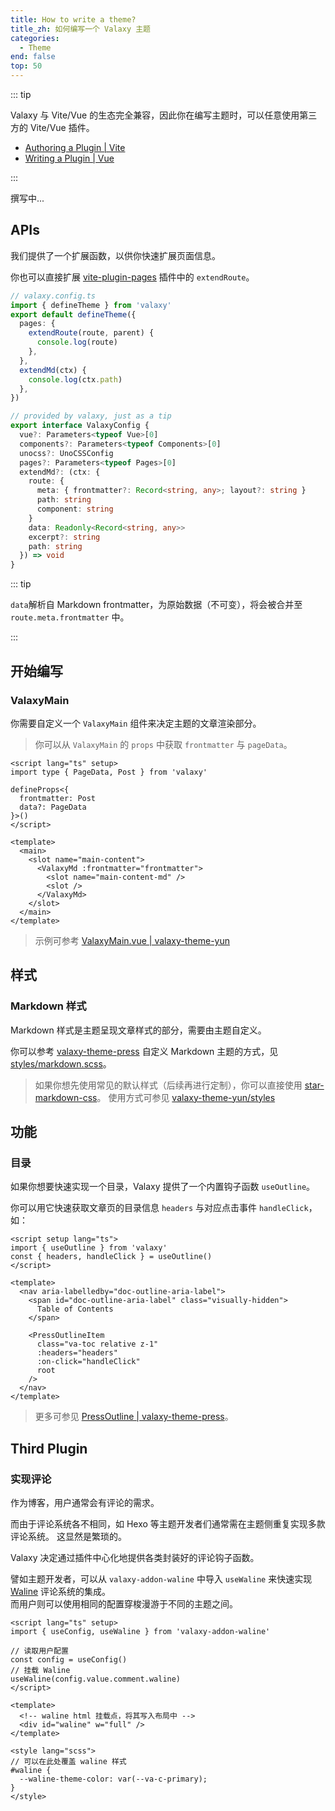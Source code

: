 ```yaml
---
title: How to write a theme?
title_zh: 如何编写一个 Valaxy 主题
categories:
  - Theme
end: false
top: 50
---
```


::: tip

Valaxy 与 Vite/Vue 的生态完全兼容，因此你在编写主题时，可以任意使用第三方的 Vite/Vue 插件。

- [Authoring a Plugin | Vite](https://vitejs.dev/guide/api-plugin.html#authoring-a-plugin)
- [Writing a Plugin | Vue](https://vuejs.org/guide/reusability/plugins.html#writing-a-plugin)

:::

撰写中...

## APIs

我们提供了一个扩展函数，以供你快速扩展页面信息。

你也可以直接扩展 [vite-plugin-pages](https://github.com/hannoeru/vite-plugin-pages) 插件中的 `extendRoute`。

```ts
// valaxy.config.ts
import { defineTheme } from 'valaxy'
export default defineTheme({
  pages: {
    extendRoute(route, parent) {
      console.log(route)
    },
  },
  extendMd(ctx) {
    console.log(ctx.path)
  },
})
```

```ts
// provided by valaxy, just as a tip
export interface ValaxyConfig {
  vue?: Parameters<typeof Vue>[0]
  components?: Parameters<typeof Components>[0]
  unocss?: UnoCSSConfig
  pages?: Parameters<typeof Pages>[0]
  extendMd?: (ctx: {
    route: {
      meta: { frontmatter?: Record<string, any>; layout?: string }
      path: string
      component: string
    }
    data: Readonly<Record<string, any>>
    excerpt?: string
    path: string
  }) => void
}
```

::: tip

`data`解析自 Markdown frontmatter，为原始数据（不可变），将会被合并至 `route.meta.frontmatter` 中。

:::

## 开始编写

### ValaxyMain

你需要自定义一个 `ValaxyMain` 组件来决定主题的文章渲染部分。

> 你可以从 `ValaxyMain` 的 `props` 中获取 `frontmatter` 与 `pageData`。

```vue
<script lang="ts" setup>
import type { PageData, Post } from 'valaxy'

defineProps<{
  frontmatter: Post
  data?: PageData
}>()
</script>

<template>
  <main>
    <slot name="main-content">
      <ValaxyMd :frontmatter="frontmatter">
        <slot name="main-content-md" />
        <slot />
      </ValaxyMd>
    </slot>
  </main>
</template>
```

> 示例可参考 [ValaxyMain.vue | valaxy-theme-yun](https://github.com/YunYouJun/valaxy/blob/main/packages/valaxy-theme-yun/components/ValaxyMain.vue)

## 样式

### Markdown 样式

Markdown 样式是主题呈现文章样式的部分，需要由主题自定义。

你可以参考 [valaxy-theme-press](https://github.com/YunYouJun/valaxy/blob/main/packages/valaxy-theme-press/) 自定义 Markdown 主题的方式，见 [styles/markdown.scss](https://github.com/YunYouJun/valaxy/blob/main/packages/valaxy-theme-press/styles/markdown.scss)。

> 如果你想先使用常见的默认样式（后续再进行定制），你可以直接使用 [star-markdown-css](https://github.com/YunYouJun/star-markdown-css)。
> 使用方式可参见 [valaxy-theme-yun/styles](https://github.com/YunYouJun/valaxy/blob/main/packages/valaxy-theme-yun/styles/index.scss)

## 功能

### 目录

如果你想要快速实现一个目录，Valaxy 提供了一个内置钩子函数 `useOutline`。

你可以用它快速获取文章页的目录信息 `headers` 与对应点击事件 `handleClick`，如：

```vue
<script setup lang="ts">
import { useOutline } from 'valaxy'
const { headers, handleClick } = useOutline()
</script>

<template>
  <nav aria-labelledby="doc-outline-aria-label">
    <span id="doc-outline-aria-label" class="visually-hidden">
      Table of Contents
    </span>

    <PressOutlineItem
      class="va-toc relative z-1"
      :headers="headers"
      :on-click="handleClick"
      root
    />
  </nav>
</template>
```

> 更多可参见 [PressOutline | valaxy-theme-press](https://github.com/YunYouJun/valaxy/blob/main/packages/valaxy-theme-press/components/PressOutline.vue)。

## Third Plugin

### 实现评论

作为博客，用户通常会有评论的需求。

而由于评论系统各不相同，如 Hexo 等主题开发者们通常需在主题侧重复实现多款评论系统。
这显然是繁琐的。

Valaxy 决定通过插件中心化地提供各类封装好的评论钩子函数。

譬如主题开发者，可以从 `valaxy-addon-waline` 中导入 `useWaline` 来快速实现 [Waline](https://waline.js.org/) 评论系统的集成。  
而用户则可以使用相同的配置穿梭漫游于不同的主题之间。

```vue {2}
<script lang="ts" setup>
import { useConfig, useWaline } from 'valaxy-addon-waline'

// 读取用户配置
const config = useConfig()
// 挂载 Waline
useWaline(config.value.comment.waline)
</script>

<template>
  <!-- waline html 挂载点，将其写入布局中 -->
  <div id="waline" w="full" />
</template>

<style lang="scss">
// 可以在此处覆盖 waline 样式
#waline {
  --waline-theme-color: var(--va-c-primary);
}
</style>
```
